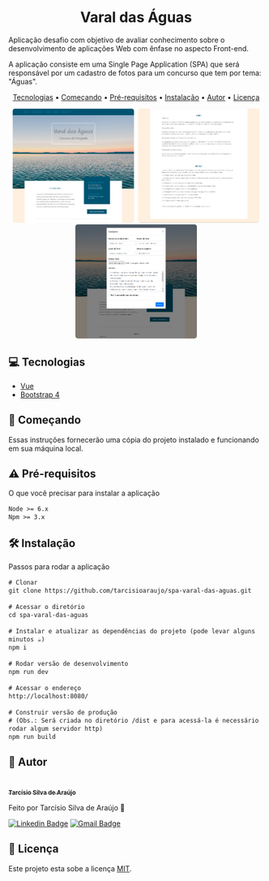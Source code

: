 <h1 align="center">Varal das Águas</h1>

Aplicação desafio com objetivo de avaliar conhecimento sobre o desenvolvimento de aplicações Web com ênfase no aspecto Front-end.

A aplicação consiste em uma Single Page Application (SPA) que será responsável por um cadastro de fotos para um concurso que tem por tema: "Águas".

<!-- <p align="center">
	<a href="https://github.com/tarcisioaraujo/blog-laravel-vue/issues">
		<img src="https://img.shields.io/github/issues/tarcisioaraujo/crud-laravel" alt="Issues">
	</a>	
	<img src="https://img.shields.io/github/license/tarcisioaraujo/crud-laravel" alt="License">	 
</p> -->

<p align="center">
	<a href="#computer-tecnologias">Tecnologias</a> •		
	<a href="#runner-começando">Começando</a> •
	<a href="#warning-pré-requisitos">Pré-requisitos</a> •	
	<a href="#hammer_and_wrench-instalação">Instalação</a> •	
	<a href="#construction_worker-autor">Autor</a> •
	<a href="#memo-licença">Licença</a>
</p>

<p align="center">
	<kbd>
		<img alt="Início" title="#Inicio" width="240" height="225" style="border-radius: 5px" src="./src/assets/images/print_inicio.png">
	</kbd>	
	<kbd>
		<img alt="Sobre e Regras" title="#SobreERegras" width="240" height="225" style="border-radius: 5px" src="./src/assets/images/print_sobre_regras.png">
	</kbd>
    <kbd>
		<img alt="Inscrição" title="#Inscricao" width="240" height="225" style="border-radius: 5px" src="./src/assets/images/print_modal_inscricao.png">
	</kbd>	
</p>

## :computer: Tecnologias 

- [Vue](https://vuejs.org/)
- [Bootstrap 4](https://getbootstrap/)

## :runner: Começando 

Essas instruções fornecerão uma cópia do projeto instalado e funcionando em sua máquina local.

## :warning: Pré-requisitos 

O que você precisar para instalar a aplicação

```
Node >= 6.x
Npm >= 3.x
```

## :hammer_and_wrench: Instalação

Passos para rodar a aplicação

```
# Clonar
git clone https://github.com/tarcisioaraujo/spa-varal-das-aguas.git

# Acessar o diretório
cd spa-varal-das-aguas

# Instalar e atualizar as dependências do projeto (pode levar alguns minutos ☕)
npm i

# Rodar versão de desenvolvimento
npm run dev

# Acessar o endereço 
http://localhost:8080/

# Construir versão de produção 
# (Obs.: Será criada no diretório /dist e para acessá-la é necessário rodar algum servidor http)
npm run build
```

## :construction_worker: Autor

<a href="https://github.com/tarcisioaraujo">
 <img style="border-radius: 50%;" src="https://avatars.githubusercontent.com/u/47223046?v=4" width="100px;" alt=""/>
 <br />
 <sub><b>Tarcísio Silva de Araújo</b></sub></a> <a href="https://github.com/tarcisioaraujo" title="GitHub"></a>

Feito por Tarcísio Silva de Araújo :wave:

[![Linkedin Badge](https://img.shields.io/badge/-Tarcísio-blue?style=flat-square&logo=Linkedin&logoColor=white&link=https://www.linkedin.com/in/tarcisiosaraujo/)](https://www.linkedin.com/in/tarcisiosaraujo/) 
[![Gmail Badge](https://img.shields.io/badge/-tarcisio.saraujo@gmail.com-c14438?style=flat-square&logo=Gmail&logoColor=white&link=mailto:tarcisio.saraujo@gmail.com)](mailto:tarcisio.saraujo@gmail.com)

## :memo: Licença

Este projeto esta sobe a licença [MIT](./LICENSE).
